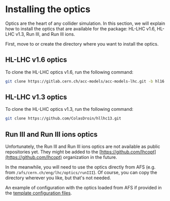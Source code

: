# Installing the optics

Optics are the heart of any collider simulation. In this section, we will explain how to install the optics that are available for the package: HL-LHC v1.6, HL-LHC v1.3, Run III, and Run III ions.

First, move to or create the directory where you want to install the optics.

## HL-LHC v1.6 optics

To clone the HL-LHC optics v1.6, run the following command:

```bash
git clone https://gitlab.cern.ch/acc-models/acc-models-lhc.git -b hl16
```

## HL-LHC v1.3 optics

To clone the HL-LHC optics v1.3, run the following command:

```bash
git clone https://github.com/ColasDroin/hllhc13.git
```

## Run III and Run III ions optics

Unfortunately, the Run III and Run III ions optics are not available as public repositories yet. They might be added to the [https://github.com/lhcopt](https://github.com/lhcopt) organization in the future.

In the meanwhile, you will need to use the optics directly from AFS (e.g. from `/afs/cern.ch/eng/lhc/optics/runIII`). Of course, you can copy the directory wherever you like, but that's not needed.

An example of configuration with the optics loaded from AFS if provided in the [template configuration files](../template_files/configurations/config_runIII.md).
